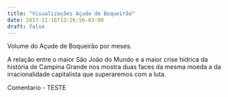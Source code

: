 ```yaml
---
title: "Visualizações Açude de Boqueirão"
date: 2017-11-16T13:26:56-03:00
draft: false
---
```


Volume do Açude de Boqueirão por meses.


A relação entre o maior São João do Mundo e a maior crise hídrica da história de Campina Grande nos mostra duas faces da mesma moeda a da irracionalidade capitalista que superaremos com a luta.
 <!--more-->

<div id="vis" width=300></div>

<script src="https://cdnjs.cloudflare.com/ajax/libs/vega/3.0.7/vega.js"></script>
<script src="https://cdnjs.cloudflare.com/ajax/libs/vega-lite/2.0.1/vega-lite.js"></script>
<script src="https://cdnjs.cloudflare.com/ajax/libs/vega-embed/3.0.0-rc7/vega-embed.js"></script>
<script>
    const spec = {
    "title": "Volume do Açude de Boqueirão ao Longo dos Anos",
  "$schema": "https://vega.github.io/schema/vega-lite/v2.json",
  "data": {
    "url": "https://api.insa.gov.br/reservatorios/12172/monitoramento",
    "format": {
      "type": "json",
      "property": "volumes",
      "parse" : {"DataInformacao": "utc:'%d/%m/%Y'"}
    }
  },
   "width": 600,
   "height": 230,
   "mark": {
    "type": "bar",
    "interpolate": "monotone"
  },
  "encoding": {
    "x": {
      "timeUnit": "month",
      "field": "DataInformacao",
      "type": "temporal",
      "axis": {
        "title": "Ano"
      }
    },
    "y": {
      "aggregate": "average",
      "field": "VolumePercentual",
      "type": "quantitative",
      "axis": {
        "title": "Volume (%)"
      }
    },
    "color": {"value": "red"}
  }




};
  	vegaEmbed('#vis', spec).catch(console.warn);
</script>

Comentario - TESTE

<div id="vis2" width=300></div>

<script>
    const spec2 = {
    "title": "Volume do Açude de Boqueirão ao Longo dos Anos",
  "$schema": "https://vega.github.io/schema/vega-lite/v2.json",
  "data": {
    "url": "https://api.insa.gov.br/reservatorios/12172/monitoramento",
    "format": {
      "type": "json",
      "property": "volumes",
      "parse" : {"DataInformacao": "utc:'%d/%m/%Y'"}
    }
  },
   "width": 600,
   "height": 230,
   "mark": {
    "type": "point",
    "interpolate": "monotone"
  },
  "encoding": {
    "x": {
      "timeUnit": "month",
      "field": "DataInformacao",
      "type": "temporal",
      "axis": {
        "title": "Ano"
      }
    },
    "y": {
      "aggregate": "average",
      "field": "VolumePercentual",
      "type": "quantitative",
      "axis": {
        "title": "Volume (%)"
      }
    },
    "color": {"value": "red"}
  }




};
  	vegaEmbed('#vis2', spec2).catch(console.warn);
</script>





